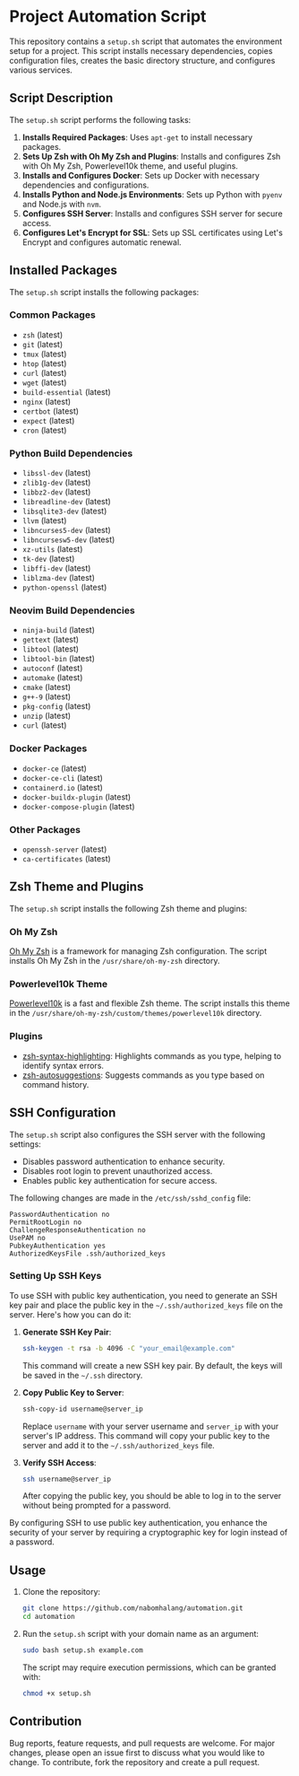 # Project Automation Script

This repository contains a `setup.sh` script that automates the environment setup for a project. This script installs necessary dependencies, copies configuration files, creates the basic directory structure, and configures various services.

## Script Description

The `setup.sh` script performs the following tasks:

1. **Installs Required Packages**: Uses `apt-get` to install necessary packages.
2. **Sets Up Zsh with Oh My Zsh and Plugins**: Installs and configures Zsh with Oh My Zsh, Powerlevel10k theme, and useful plugins.
3. **Installs and Configures Docker**: Sets up Docker with necessary dependencies and configurations.
4. **Installs Python and Node.js Environments**: Sets up Python with `pyenv` and Node.js with `nvm`.
5. **Configures SSH Server**: Installs and configures SSH server for secure access.
6. **Configures Let's Encrypt for SSL**: Sets up SSL certificates using Let's Encrypt and configures automatic renewal.

## Installed Packages

The `setup.sh` script installs the following packages:

### Common Packages

- `zsh` (latest)
- `git` (latest)
- `tmux` (latest)
- `htop` (latest)
- `curl` (latest)
- `wget` (latest)
- `build-essential` (latest)
- `nginx` (latest)
- `certbot` (latest)
- `expect` (latest)
- `cron` (latest)

### Python Build Dependencies

- `libssl-dev` (latest)
- `zlib1g-dev` (latest)
- `libbz2-dev` (latest)
- `libreadline-dev` (latest)
- `libsqlite3-dev` (latest)
- `llvm` (latest)
- `libncurses5-dev` (latest)
- `libncursesw5-dev` (latest)
- `xz-utils` (latest)
- `tk-dev` (latest)
- `libffi-dev` (latest)
- `liblzma-dev` (latest)
- `python-openssl` (latest)

### Neovim Build Dependencies

- `ninja-build` (latest)
- `gettext` (latest)
- `libtool` (latest)
- `libtool-bin` (latest)
- `autoconf` (latest)
- `automake` (latest)
- `cmake` (latest)
- `g++-9` (latest)
- `pkg-config` (latest)
- `unzip` (latest)
- `curl` (latest)

### Docker Packages

- `docker-ce` (latest)
- `docker-ce-cli` (latest)
- `containerd.io` (latest)
- `docker-buildx-plugin` (latest)
- `docker-compose-plugin` (latest)

### Other Packages

- `openssh-server` (latest)
- `ca-certificates` (latest)

## Zsh Theme and Plugins

The `setup.sh` script installs the following Zsh theme and plugins:

### Oh My Zsh

[Oh My Zsh](https://ohmyz.sh/) is a framework for managing Zsh configuration. The script installs Oh My Zsh in the `/usr/share/oh-my-zsh` directory.

### Powerlevel10k Theme

[Powerlevel10k](https://github.com/romkatv/powerlevel10k) is a fast and flexible Zsh theme. The script installs this theme in the `/usr/share/oh-my-zsh/custom/themes/powerlevel10k` directory.

### Plugins

- [zsh-syntax-highlighting](https://github.com/zsh-users/zsh-syntax-highlighting): Highlights commands as you type, helping to identify syntax errors.
- [zsh-autosuggestions](https://github.com/zsh-users/zsh-autosuggestions): Suggests commands as you type based on command history.

## SSH Configuration

The `setup.sh` script also configures the SSH server with the following settings:

- Disables password authentication to enhance security.
- Disables root login to prevent unauthorized access.
- Enables public key authentication for secure access.

The following changes are made in the `/etc/ssh/sshd_config` file:

```text
PasswordAuthentication no
PermitRootLogin no
ChallengeResponseAuthentication no
UsePAM no
PubkeyAuthentication yes
AuthorizedKeysFile .ssh/authorized_keys
```

### Setting Up SSH Keys

To use SSH with public key authentication, you need to generate an SSH key pair and place the public key in the `~/.ssh/authorized_keys` file on the server. Here's how you can do it:

1. **Generate SSH Key Pair**:
    ```bash
    ssh-keygen -t rsa -b 4096 -C "your_email@example.com"
    ```

    This command will create a new SSH key pair. By default, the keys will be saved in the `~/.ssh` directory.

2. **Copy Public Key to Server**:
    ```bash
    ssh-copy-id username@server_ip
    ```

    Replace `username` with your server username and `server_ip` with your server's IP address. This command will copy your public key to the server and add it to the `~/.ssh/authorized_keys` file.

3. **Verify SSH Access**:
    ```bash
    ssh username@server_ip
    ```

    After copying the public key, you should be able to log in to the server without being prompted for a password.

By configuring SSH to use public key authentication, you enhance the security of your server by requiring a cryptographic key for login instead of a password.

## Usage

1. Clone the repository:
    ```bash
    git clone https://github.com/nabomhalang/automation.git
    cd automation
    ```

2. Run the `setup.sh` script with your domain name as an argument:
    ```bash
    sudo bash setup.sh example.com
    ```

    The script may require execution permissions, which can be granted with:
    ```bash
    chmod +x setup.sh
    ```

## Contribution

Bug reports, feature requests, and pull requests are welcome. For major changes, please open an issue first to discuss what you would like to change. To contribute, fork the repository and create a pull request.

